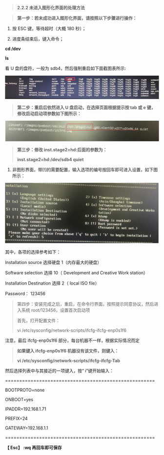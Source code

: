 > **2.2.2 未进入图形化界面的处理方法**

> **第一步：若未成功进入图形化界面，请按照以下步骤进行操作：**

1. 按 ESC 键，等待超时（大概 180 秒）；

2. 进度条结束后，键入命令；

**cd /dev**

**ls**

看 U 盘的盘符，一般为 sdb4，然后强制重启如下面截图表所示:

![](/assets/non-startup-1.png)

> **第二步：重启后依然进入 U 盘启动，在选择页面根据提示按 tab 或 e 键，修改启动启动项参数如下图所示：**

![](/assets/non-startup-2.png)



> **第三步：修改 inst.stage2=hd:后面的参数为：**
>
> **inst.stage2=hd:/dev/sdb4 quiet**

1. 非图形界面，带\[!\]的需要配置，输入选项的编号按回车即可进入设置，如下图所示：

![](/assets/non-startup-3.png)

其中，各项的选择参考如下：

Installation source 选择硬盘 1（内存最大的硬盘）

Software selection 选择 10（ Development and Creative Work station）

Installation Destination 选择 2（ local ISO file）

Password： 123456

> 第四步：安装完成之后，重启，在命令行界面，按照提示同意协议，然后进入系统 root/123456，设置首次启动项
>
> 首先，打开配置文件：
>
> vi /etc/sysconfig/network-scripts/ifcfg-ifcfg-enp0s1f6

注意，最后 ifcfg-enp0s1f6 部分，每台机器不一样，根据实际情况而定

> **如果键入 ifcfg-enp0s1f6 机器没有该文件，则键入：**
>
> **vi /etc/sysconfig/network-scripts/ifcfg-ifcfg-Tab**

然后选择列表中与其接近的一项键入，按“ i”键开始输入：

=====================================================

BOOTPROTO=none

ONBOOT=yes

IPADDR=192.168.1.71

PREFIX=24

GATEWAY=192.168.1.1

=====================================================

**【 Esc】 :wq 再回车即可保存**

